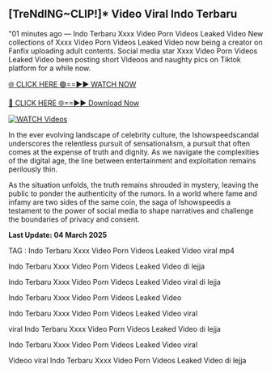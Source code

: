 ## [TreNdING~CLIP!]* Video Viral Indo Terbaru


"01 minutes ago —  Indo Terbaru Xxxx Video Porn Videos Leaked Video New collections of   Xxxx Video Porn Videos Leaked Video now being a creator on Fanfix uploading adult contents. Social media star   Xxxx Video Porn Videos Leaked Video been posting short Videoos and naughty pics on Tiktok platform for a while now. 


[🌐 CLICK HERE 🟢==►► WATCH NOW](https://ultra-bulletin.blogspot.com/p/ultra-bulletin-25.html)

[🔴 CLICK HERE 🌐==►► Download Now](https://ultra-bulletin.blogspot.com/p/ultra-bulletin-25.html)

[![WATCH Videos](https://i.imgur.com/dJHk4Zq.gif)](https://ultra-bulletin.blogspot.com/p/ultra-bulletin-25.html)

In the ever evolving landscape of celebrity culture, the Ishowspeedscandal underscores the relentless pursuit of sensationalism, a pursuit that often comes at the expense of truth and dignity. As we navigate the complexities of the digital age, the line between entertainment and exploitation remains perilously thin.

As the situation unfolds, the truth remains shrouded in mystery, leaving the public to ponder the authenticity of the rumors. In a world where fame and infamy are two sides of the same coin, the saga of Ishowspeedis a testament to the power of social media to shape narratives and challenge the boundaries of privacy and consent.

**Last Update: 04 March 2025**

TAG :
Indo Terbaru Xxxx Video Porn Videos Leaked Video viral mp4

Indo Terbaru Xxxx Video Porn Videos Leaked Video di lejja

Indo Terbaru Xxxx Video Porn Videos Leaked Video viral di lejja

Indo Terbaru Xxxx Video Porn Videos Leaked Video

Indo Terbaru Xxxx Video Porn Videos Leaked Video viral

viral Indo Terbaru Xxxx Video Porn Videos Leaked Video di lejja

Indo Terbaru Xxxx Video Porn Videos Leaked Video viral

Videoo viral Indo Terbaru Xxxx Video Porn Videos Leaked Video di lejja
